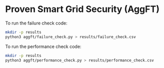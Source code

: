 # Proven Smart Grid Security (AggFT)

To run the failure check code:

```bash
mkdir -p results
python3 aggft/failure_check.py > results/failure_check.csv
```

To run the performance check code:

```bash
mkdir -p results
python3 aggft/performance_check.py > results/performance_check.csv
```
